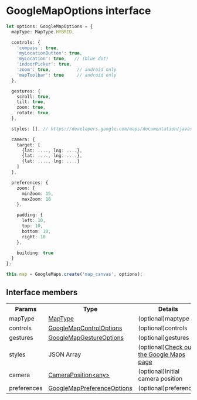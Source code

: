 # GoogleMapOptions interface

```typescript
let options: GoogleMapOptions = {
  mapType: MapType.HYBRID,

  controls: {
    'compass': true,
    'myLocationButton': true,
    'myLocation': true,   // (blue dot)
    'indoorPicker': true,
    'zoom': true,          // android only
    'mapToolbar': true     // android only
  },

  gestures: {
    scroll: true,
    tilt: true,
    zoom: true,
    rotate: true
  },

  styles: [], // https://developers.google.com/maps/documentation/javascript/style-reference

  camera: {
    target: [
      {lat: ...., lng: ....},
      {lat: ...., lng: ....},
      {lat: ...., lng: ....}
    ]
  },

  preferences: {
    zoom: {
      minZoom: 15,
      maxZoom: 18
    },

    padding: {
      left: 10,
      top: 10,
      bottom: 10,
      right: 10
    },

    building: true
  }
};

this.map = GoogleMaps.create('map_canvas', options);
```

## Interface members

<table>
<tr>
  <th>Params</th>
  <th>Type</th>
  <th>Details</th>
</tr>
<tr>
  <td>mapType</td>
  <td><a href="../maptype/README.md">MapType</a></td>
  <td>(optional)maptype</td>
</tr>
<tr>
  <td>controls</td>
  <td><a href="../googlemapcontroloptions/README.md">GoogleMapControlOptions</a></td>
  <td>(optional)controls</td>
</tr>
<tr>
  <td>gestures</td>
  <td><a href="../googlemapgestureoptions/README.md">GoogleMapGestureOptions</a></td>
  <td>(optional)gestures</td>
</tr>
<tr>
  <td>styles</td>
  <td>JSON Array</td>
  <td>(optional)<a href="https://developers.google.com/maps/documentation/javascript/style-reference" target="_blank">Check out the Google Maps page</a></td>
</tr>
<tr>
  <td>camera</td>
  <td><a href="../cameraposition/README.md">CameraPosition&lt;any&gt;</a></td>
  <td>(optional)Initial camera position</td>
</tr>
<tr>
  <td>preferences</td>
  <td><a href="../googlemapprefereceoptions/README.md">GoogleMapPreferenceOptions</a></td>
  <td>(optional)preferences</td>
</tr>
</table>
